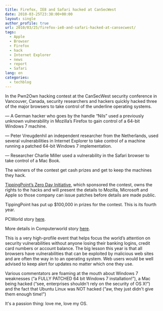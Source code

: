 ```yaml
---
title: Firefox, IE8 and Safari hacked at CanSecWest
date: 2010-03-25T23:38:00+00:00
layout: single
author_profile: true
url: 2010/03/25/firefox-ie8-and-safari-hacked-at-cansecwest/
tags:
  - Apple
  - Browser
  - Firefox
  - hack
  - Internet Explorer
  - news
  - report
  - Safari
lang: en
categories: 
  - techblog
---
```

In the Pwn2Own hacking contest at the CanSecWest security conference in Vancouver, Canada, security researchers and hackers quickly hacked three of the major browsers to take control of the underline operating systems.

— A German hacker who goes by the handle “Nils” used a previously unknown vulnerability in Mozilla’s Firefox to gain control of a 64-bit Windows 7 machine.

— Peter Vreugdenhil an independent researcher from the Netherlands, used several vulnerabilities in Internet Explorer to take control of a machine running a patched 64-bit Windows 7 implementation.

— Researcher Charlie Miller used a vulnerability in the Safari browser to take control of a Mac Book.

The winners of the contest get cash prizes and get to keep the machines they hack.

[TippingPoint’s Zero Day Initiative](http://dvlabs.tippingpoint.com/blog/2010/02/15/pwn2own-2010), which sponsored the contest, owns the rights to the hacks and will present the details to Mozilla, Microsoft and Apple so those company can issue patches before details are made public.

TippingPoint has put up $100,000 in prizes for the contest. This is its fourth year.

PCWorld story [here](http://www.pcworld.com/businesscenter/article/192419/security_lessons_learned_from_pwn2own_contest.html).

More details in Computerworld story [here](http://www.computerworld.com/s/article/9174101/Hacker_busts_IE8_on_Windows_7_in_2_minutes).

This is a very high-profile event that helps focus the world’s attention on security vulnerabilities without anyone losing their banking logins, credit card numbers or account balance. The big lesson this year is that all browsers have vulnerabilities that can be exploited by malicious web sites and are often the way in to an operating system. Web users would be well advised to keep alert for updates no matter which one they use.

Various commentators are foaming at the mouth about Windows 7 weaknesses (“a FULLY PATCHED 64 bit Windows 7 installation!”), a Mac being hacked (“see, enterprises shouldn't rely on the security of OS X!”) and the fact that Ubuntu Linux was NOT hacked (“aw, they just didn't give them enough time!”)

It's a passion thing: love me, love my OS.